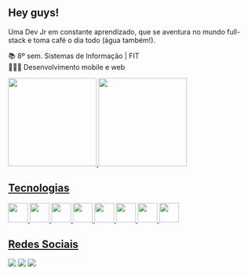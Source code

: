## Hey guys!

Uma Dev Jr em constante aprendizado, que se aventura no mundo full-stack e toma café o dia todo (água também!).

📚 8º sem. Sistemas de Informação | FIT <br>
👩🏻‍💻 Desenvolvimento mobile e web

<div> 
  <a href="https://github.com/rafaelaaugusto/rafaelaaugusto">
  <img height="180em" src="https://github-readme-stats.vercel.app/api?username=rafaelaaugusto&show_icons=true&theme=midnight-purple&include_all_commits=true&count_private=true"/>
  <img height="180em" src="https://github-readme-stats.vercel.app/api/top-langs/?username=rafaelaaugusto&layout=compact&theme=midnight-purple&card_width=450"/>
<div/>

## Tecnologias
<img src="https://img.icons8.com/?size=512&id=7I3BjCqe9rjG&format=png" height="40" width="40"/>
<img src="https://img.icons8.com/?size=512&id=7AFcZ2zirX6Y&format=png" height="40" width="40"/>
<img src="https://img.icons8.com/?size=512&id=13441&format=png" height="40" width="40"/>
<img src="https://img.icons8.com/?size=1x&id=ewGOClUtmFX4&format=png" height="40" width="40"/>
<img src="https://img.icons8.com/?size=512&id=20909&format=png" height="40" width="40"/>
<img src="https://img.icons8.com/?size=512&id=21278&format=png" height="40" width="40"/>
<img src="https://img.icons8.com/?size=512&id=108784&format=png" height="40" width="40"/>
<img src="https://img.icons8.com/?size=512&id=123603&format=png" height="40" width="40"/>

## Redes Sociais
 <div align="left">
 <a href="https://www.instagram.com/eirafz/" target="_blank" ><img src="https://img.shields.io/badge/Instagram-E4405F?style=for-the-badge&logo=instagram&logoColor=white" target="_blank"></a>
 <a href="https://www.linkedin.com/in/rafaelaaugusto/" target="_blank" ><img src="https://img.shields.io/badge/LinkedIn-0077B5?style=for-the-badge&logo=linkedin&logoColor=white" target="_blank"></a>
 <a href="mailto:rafaela20augusto@gmail.com" target="_blank" ><img src="https://img.shields.io/badge/Gmail-D14836?style=for-the-badge&logo=gmail&logoColor=white" target="_blank"></a>
   <div/>
 
   
     
  
  
                                                     
  
  
 
 

